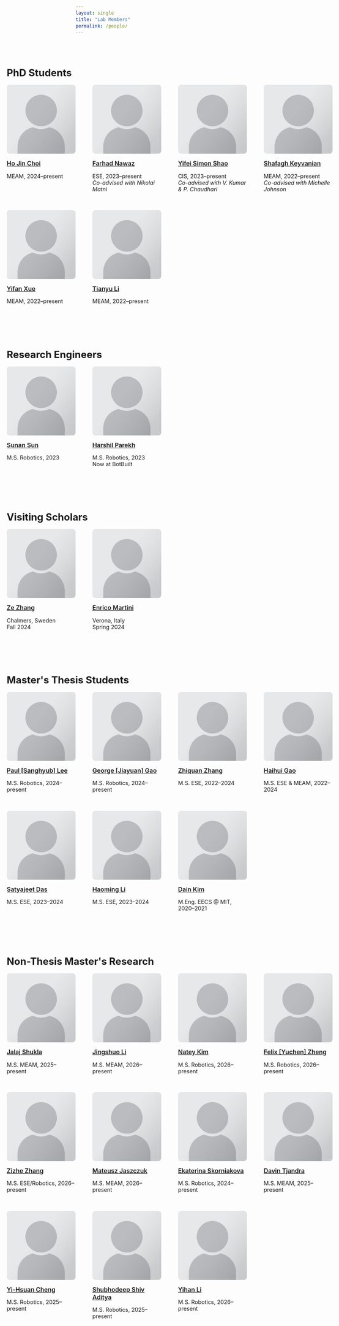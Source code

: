 ```yaml
---
layout: single
title: "Lab Members"
permalink: /people/
---
```


<style>
.page__title {
  text-align: center !important;
}

.people-section {
  width: 100vw;
  margin-left: calc(-50vw + 50%);
  padding: 2rem 5VW;
  box-sizing: border-box;
}

.people-section h2 {
  text-align: left;
  font-size: 1.6rem;
  margin-bottom: 1rem;
}

.people-grid {
  display: grid;
  grid-template-columns: repeat(auto-fill, minmax(180px, 1fr));
  gap: 2rem;
  justify-items: start;
  align-items: start;
}

.person-card {
  width: 180px;
  text-align: left;
  font-size: 0.9rem;
}

.person-card img {
  width: 180px;
  height: 180px;
  border-radius: 8px;
  object-fit: cover;
  margin-bottom: 0.5rem;
}

.person-card h3 {
  font-size: 1rem;
  font-weight: 600;
  margin: 0.25rem 0;
}
</style>

<!-- === PhD Students === -->
<div class="people-section">
<h2>PhD Students</h2>
<div class="people-grid">
<div class="person-card"><a href="/people/ho_jin_choi/"><img src="/assets/images/people/generic-avatar.png"></a><a href="/people/ho_jin_choi/"><h3>Ho Jin Choi</h3></a><p>MEAM, 2024–present</p></div>
<div class="person-card"><a href="/people/farhad_nawaz/"><img src="/assets/images/people/generic-avatar.png"></a><a href="/people/farhad_nawaz/"><h3>Farhad Nawaz</h3></a><p>ESE, 2023–present<br><em>Co-advised with Nikolai Matni</em></p></div>
<div class="person-card"><a href="/people/yifei_simon_shao/"><img src="/assets/images/people/generic-avatar.png"></a><a href="/people/yifei_simon_shao/"><h3>Yifei Simon Shao</h3></a><p>CIS, 2023–present<br><em>Co-advised with V. Kumar & P. Chaudhari</em></p></div>
<div class="person-card"><a href="/people/shafagh_keyvanian/"><img src="/assets/images/people/generic-avatar.png"></a><a href="/people/shafagh_keyvanian/"><h3>Shafagh Keyvanian</h3></a><p>MEAM, 2022–present<br><em>Co-advised with Michelle Johnson</em></p></div>
<div class="person-card"><a href="/people/yifan_xue/"><img src="/assets/images/people/generic-avatar.png"></a><a href="/people/yifan_xue/"><h3>Yifan Xue</h3></a><p>MEAM, 2022–present</p></div>
<div class="person-card"><a href="/people/tianyu_li/"><img src="/assets/images/people/generic-avatar.png"></a><a href="/people/tianyu_li/"><h3>Tianyu Li</h3></a><p>MEAM, 2022–present</p></div>
</div>
</div>

<!-- === Research Engineers === -->
<div class="people-section">
<h2>Research Engineers</h2>
<div class="people-grid">
<div class="person-card"><a href="/people/sunan_sun/"><img src="/assets/images/people/generic-avatar.png"></a><a href="/people/sunan_sun/"><h3>Sunan Sun</h3></a><p>M.S. Robotics, 2023</p></div>
<div class="person-card"><a href="/people/harshil_parekh/"><img src="/assets/images/people/generic-avatar.png"></a><a href="/people/harshil_parekh/"><h3>Harshil Parekh</h3></a><p>M.S. Robotics, 2023<br>Now at BotBuilt</p></div>
</div>
</div>

<!-- === Visiting Scholars === -->
<div class="people-section">
<h2>Visiting Scholars</h2>
<div class="people-grid">
<div class="person-card"><a href="/people/ze_zhang/"><img src="/assets/images/people/generic-avatar.png"></a><a href="/people/ze_zhang/"><h3>Ze Zhang</h3></a><p>Chalmers, Sweden<br>Fall 2024</p></div>
<div class="person-card"><a href="/people/enrico_martini/"><img src="/assets/images/people/generic-avatar.png"></a><a href="/people/enrico_martini/"><h3>Enrico Martini</h3></a><p>Verona, Italy<br>Spring 2024</p></div>
</div>
</div>

<!-- === Master's Thesis Students === -->
<div class="people-section">
<h2>Master's Thesis Students</h2>
<div class="people-grid">
<div class="person-card"><a href="/people/paul_lee/"><img src="/assets/images/people/generic-avatar.png"></a><a href="/people/paul_lee/"><h3>Paul [Sanghyub] Lee</h3></a><p>M.S. Robotics, 2024–present</p></div>
<div class="person-card"><a href="/people/george_gao/"><img src="/assets/images/people/generic-avatar.png"></a><a href="/people/george_gao/"><h3>George [Jiayuan] Gao</h3></a><p>M.S. Robotics, 2024–present</p></div>
<div class="person-card"><a href="/people/zhiquan_zhang/"><img src="/assets/images/people/generic-avatar.png"></a><a href="/people/zhiquan_zhang/"><h3>Zhiquan Zhang</h3></a><p>M.S. ESE, 2022–2024</p></div>
<div class="person-card"><a href="/people/haihui_gao/"><img src="/assets/images/people/generic-avatar.png"></a><a href="/people/haihui_gao/"><h3>Haihui Gao</h3></a><p>M.S. ESE & MEAM, 2022–2024</p></div>
<div class="person-card"><a href="/people/satyajeet_das/"><img src="/assets/images/people/generic-avatar.png"></a><a href="/people/satyajeet_das/"><h3>Satyajeet Das</h3></a><p>M.S. ESE, 2023–2024</p></div>
<div class="person-card"><a href="/people/haoming_li/"><img src="/assets/images/people/generic-avatar.png"></a><a href="/people/haoming_li/"><h3>Haoming Li</h3></a><p>M.S. ESE, 2023–2024</p></div>
<div class="person-card"><a href="/people/dain_kim/"><img src="/assets/images/people/generic-avatar.png"></a><a href="/people/dain_kim/"><h3>Dain Kim</h3></a><p>M.Eng. EECS @ MIT, 2020–2021</p></div>
</div>
</div>

<!-- === Non-Thesis Master's Researchers === -->
<div class="people-section">
<h2>Non-Thesis Master's Research</h2>
<div class="people-grid">
<div class="person-card"><a href="/people/jalaj_shukla/"><img src="/assets/images/people/generic-avatar.png"></a><a href="/people/jalaj_shukla/"><h3>Jalaj Shukla</h3></a><p>M.S. MEAM, 2025–present</p></div>
<div class="person-card"><a href="/people/jingshuo_li/"><img src="/assets/images/people/generic-avatar.png"></a><a href="/people/jingshuo_li/"><h3>Jingshuo Li</h3></a><p>M.S. MEAM, 2026–present</p></div>
<div class="person-card"><a href="/people/natey_kim/"><img src="/assets/images/people/generic-avatar.png"></a><a href="/people/natey_kim/"><h3>Natey Kim</h3></a><p>M.S. Robotics, 2026–present</p></div>
<div class="person-card"><a href="/people/felix_zheng/"><img src="/assets/images/people/generic-avatar.png"></a><a href="/people/felix_zheng/"><h3>Felix [Yuchen] Zheng</h3></a><p>M.S. Robotics, 2026–present</p></div>
<div class="person-card"><a href="/people/zizhe_zhang/"><img src="/assets/images/people/generic-avatar.png"></a><a href="/people/zizhe_zhang/"><h3>Zizhe Zhang</h3></a><p>M.S. ESE/Robotics, 2026–present</p></div>
<div class="person-card"><a href="/people/mateusz_jaszczuk/"><img src="/assets/images/people/generic-avatar.png"></a><a href="/people/mateusz_jaszczuk/"><h3>Mateusz Jaszczuk</h3></a><p>M.S. MEAM, 2026–present</p></div>
<div class="person-card"><a href="/people/ekaterina_skorniakova/"><img src="/assets/images/people/generic-avatar.png"></a><a href="/people/ekaterina_skorniakova/"><h3>Ekaterina Skorniakova</h3></a><p>M.S. Robotics, 2024–present</p></div>
<div class="person-card"><a href="/people/davin_tjandra/"><img src="/assets/images/people/generic-avatar.png"></a><a href="/people/davin_tjandra/"><h3>Davin Tjandra</h3></a><p>M.S. MEAM, 2025–present</p></div>
<div class="person-card"><a href="/people/yi_hsuan_cheng/"><img src="/assets/images/people/generic-avatar.png"></a><a href="/people/yi_hsuan_cheng/"><h3>Yi-Hsuan Cheng</h3></a><p>M.S. Robotics, 2025–present</p></div>
<div class="person-card"><a href="/people/shubhodeep_aditya/"><img src="/assets/images/people/generic-avatar.png"></a><a href="/people/shubhodeep_aditya/"><h3>Shubhodeep Shiv Aditya</h3></a><p>M.S. Robotics, 2025–present</p></div>
<div class="person-card"><a href="/people/yihan_li/"><img src="/assets/images/people/generic-avatar.png"></a><a href="/people/yihan_li/"><h3>Yihan Li</h3></a><p>M.S. Robotics, 2026–present</p></div>
</div>
</div>
